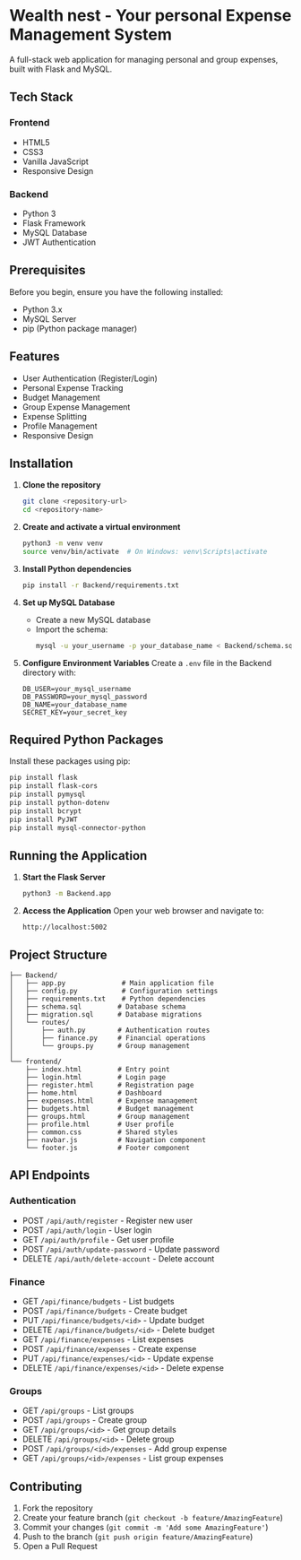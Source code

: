 # Wealth nest - Your personal Expense Management System

A full-stack web application for managing personal and group expenses, built with Flask and MySQL.

## Tech Stack

### Frontend
- HTML5
- CSS3
- Vanilla JavaScript
- Responsive Design

### Backend
- Python 3
- Flask Framework
- MySQL Database
- JWT Authentication

## Prerequisites

Before you begin, ensure you have the following installed:
- Python 3.x
- MySQL Server
- pip (Python package manager)

## Features

- User Authentication (Register/Login)
- Personal Expense Tracking
- Budget Management
- Group Expense Management
- Expense Splitting
- Profile Management
- Responsive Design

## Installation

1. **Clone the repository**
   ```bash
   git clone <repository-url>
   cd <repository-name>
   ```

2. **Create and activate a virtual environment**
   ```bash
   python3 -m venv venv
   source venv/bin/activate  # On Windows: venv\Scripts\activate
   ```

3. **Install Python dependencies**
   ```bash
   pip install -r Backend/requirements.txt
   ```

4. **Set up MySQL Database**
   - Create a new MySQL database
   - Import the schema:
     ```bash
     mysql -u your_username -p your_database_name < Backend/schema.sql
     ```

5. **Configure Environment Variables**
   Create a `.env` file in the Backend directory with:
   ```
   DB_USER=your_mysql_username
   DB_PASSWORD=your_mysql_password
   DB_NAME=your_database_name
   SECRET_KEY=your_secret_key
   ```

## Required Python Packages

Install these packages using pip:
```bash
pip install flask
pip install flask-cors
pip install pymysql
pip install python-dotenv
pip install bcrypt
pip install PyJWT
pip install mysql-connector-python
```

## Running the Application

1. **Start the Flask Server**
   ```bash
   python3 -m Backend.app
   ```

2. **Access the Application**
   Open your web browser and navigate to:
   ```
   http://localhost:5002
   ```

## Project Structure

```
├── Backend/
│   ├── app.py              # Main application file
│   ├── config.py           # Configuration settings
│   ├── requirements.txt    # Python dependencies
│   ├── schema.sql         # Database schema
│   ├── migration.sql      # Database migrations
│   └── routes/
│       ├── auth.py        # Authentication routes
│       ├── finance.py     # Financial operations
│       └── groups.py      # Group management
│
└── frontend/
    ├── index.html         # Entry point
    ├── login.html         # Login page
    ├── register.html      # Registration page
    ├── home.html          # Dashboard
    ├── expenses.html      # Expense management
    ├── budgets.html       # Budget management
    ├── groups.html        # Group management
    ├── profile.html       # User profile
    ├── common.css         # Shared styles
    ├── navbar.js          # Navigation component
    └── footer.js          # Footer component
```

## API Endpoints

### Authentication
- POST `/api/auth/register` - Register new user
- POST `/api/auth/login` - User login
- GET `/api/auth/profile` - Get user profile
- POST `/api/auth/update-password` - Update password
- DELETE `/api/auth/delete-account` - Delete account

### Finance
- GET `/api/finance/budgets` - List budgets
- POST `/api/finance/budgets` - Create budget
- PUT `/api/finance/budgets/<id>` - Update budget
- DELETE `/api/finance/budgets/<id>` - Delete budget
- GET `/api/finance/expenses` - List expenses
- POST `/api/finance/expenses` - Create expense
- PUT `/api/finance/expenses/<id>` - Update expense
- DELETE `/api/finance/expenses/<id>` - Delete expense

### Groups
- GET `/api/groups` - List groups
- POST `/api/groups` - Create group
- GET `/api/groups/<id>` - Get group details
- DELETE `/api/groups/<id>` - Delete group
- POST `/api/groups/<id>/expenses` - Add group expense
- GET `/api/groups/<id>/expenses` - List group expenses

## Contributing

1. Fork the repository
2. Create your feature branch (`git checkout -b feature/AmazingFeature`)
3. Commit your changes (`git commit -m 'Add some AmazingFeature'`)
4. Push to the branch (`git push origin feature/AmazingFeature`)
5. Open a Pull Request
